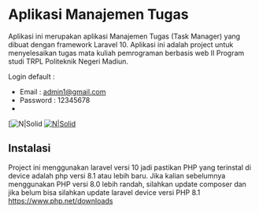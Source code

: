 # Aplikasi Manajemen Tugas

Aplikasi ini merupakan aplikasi Manajemen Tugas (Task Manager) yang dibuat dengan framework Laravel 10. Aplikasi ini adalah project untuk menyelesaikan tugas mata kuliah pemrograman berbasis web II Program studi TRPL Politeknik Negeri Madiun.

Login default : 
- Email : admin1@gmail.com
- Password : 12345678
- 
[![N|Solid](https://laravel.com/docs/11.x)
[![N|Solid](https://www.google.com/url?sa=i&url=https%3A%2F%2Fmadewithlaravel.com%2F&psig=AOvVaw3k27WTfXf0isw_i5qtYQVu&ust=1731127649186000&source=images&cd=vfe&opi=89978449&ved=0CBQQjRxqFwoTCMDkopb3y4kDFQAAAAAdAAAAABAE)](https://laravel.com/docs/11.x)


## Instalasi 
Project ini menggunakan laravel versi 10 jadi pastikan PHP yang terinstal di device adalah php versi 8.1 atau lebih baru. Jika kalian sebelumnya menggunakan PHP versi 8.0 lebih randah, silahkan update composer dan jika belum bisa silahkan update laravel device versi PHP 8.1 https://www.php.net/downloads

